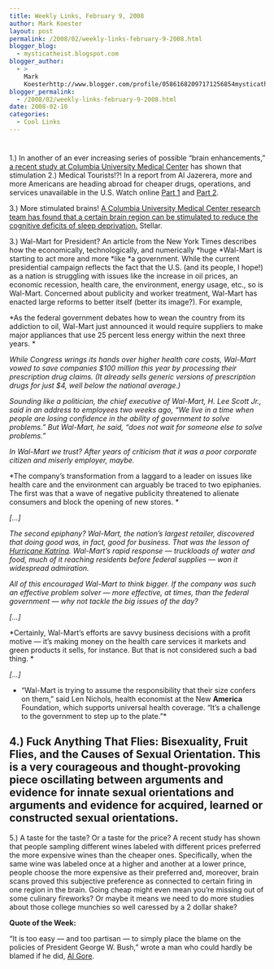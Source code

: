 ```yaml
---
title: Weekly Links, February 9, 2008
author: Mark Koester
layout: post
permalink: /2008/02/weekly-links-february-9-2008.html
blogger_blog:
  - mysticatheist.blogspot.com
blogger_author:
  - >
    Mark
    Koesterhttp://www.blogger.com/profile/05861682097171256854mysticatheist@gmail.com
blogger_permalink:
  - /2008/02/weekly-links-february-9-2008.html
date: 2008-02-10
categories:
  - Cool Links
---
```

# 

1.) In another of an ever increasing series of possible “brain enhancements,” [a recent study at Columbia University Medical Center][1] has shown that stimulation 
2.) Medical Tourists!?! In a report from Al Jazerera, more and more Americans are heading abroad for cheaper drugs, operations, and services unavailable in the U.S. Watch online [Part 1][2] and [Part 2][3]. 

3.) More stimulated brains! [A Columbia University Medical Center research team has found that a certain brain region can be stimulated to reduce the cognitive deficits of sleep deprivation.][1] Stellar. 

3.) Wal-Mart for President? An article from the New York Times describes how the economically, technologically, and numerically *huge *Wal-Mart is starting to act more and more *like *a government. While the current presidential campaign reflects the fact that the U.S. (and its people, I hope!) as a nation is struggling with issues like the increase in oil prices, an economic recession, health care, the environment, energy usage, etc., so is Wal-Mart. Concerned about publicity and worker treatment, Wal-Mart has enacted large reforms to better itself (better its image?). For example,  

*As the federal government debates how to wean the country from its addiction to oil, Wal-Mart just announced it would require suppliers to make major appliances that use 25 percent less energy within the next three years. *

*While Congress wrings its hands over higher health care costs, Wal-Mart vowed to save companies $100 million this year by processing their prescription drug claims. (It already sells generic versions of prescription drugs for just $4, well below the national average.)*

*Sounding like a politician, the chief executive of Wal-Mart, H. Lee Scott Jr., said in an address to employees two weeks ago, “We live in a time when people are losing confidence in the ability of government to solve problems.” But Wal-Mart, he said, “does not wait for someone else to solve problems.”*

*In Wal-Mart we trust? After years of criticism that it was a poor corporate citizen and miserly employer, maybe.*

*The company’s transformation from a laggard to a leader on issues like health care and the environment can arguably be traced to two epiphanies. The first was that a wave of negative publicity threatened to alienate consumers and block the opening of new stores. *

*[…]*

*The second epiphany? Wal-Mart, the nation’s largest retailer, discovered that doing good was, in fact, good for business. That was the lesson of [Hurricane Katrina][4]. Wal-Mart’s rapid response — truckloads of water and food, much of it reaching residents before federal supplies — won it widespread admiration.*

*All of this encouraged Wal-Mart to think bigger. If the company was such an effective problem solver — more effective, at times, than the federal government — why not tackle the big issues of the day?*

*[…]*

*Certainly, Wal-Mart’s efforts are savvy business decisions with a profit motive — it’s making money on the health care services it markets and green products it sells, for instance. But that is not considered such a bad thing. *

*[…]*

* “Wal-Mart is trying to assume the responsibility that their size confers on them,” said Len Nichols, health economist at the New **America** Foundation, which supports universal health coverage. “It’s a challenge to the government to step up to the plate.”*

## 4.) Fuck Anything That Flies: Bisexuality, Fruit Flies, and the Causes of Sexual Orientation. This is a very courageous and thought-provoking piece oscillating between arguments and evidence for innate sexual orientations and arguments and evidence for acquired, learned or constructed sexual orientations. 

5.) A taste for the taste? Or a taste for the price? A recent study has shown that people sampling different wines labeled with different prices preferred the more expensive wines than the cheaper ones. Specifically, when the same wine was labeled once at a higher and another at a lower prince, people choose the more expensive as their preferred and, moreover, brain scans proved this subjective preference as connected to certain firing in one region in the brain. Going cheap might even mean you’re missing out of some culinary fireworks? Or maybe it means we need to do more studies about those college munchies so well caressed by a 2 dollar shake? 


**Quote of the Week:**

“It is too easy — and too partisan — to simply place the blame on the policies of President George W. Bush,” wrote a man who could hardly be blamed if he did, [Al Gore][5].  


[1]: http://www.eurekalert.org/pub_releases/2008-02/cumc-brt020108.php
[2]: http://fr.youtube.com/watch?v=ykcpt08gYxs
[3]: http://fr.youtube.com/watch?v=iMvAoACgUTU
[4]: http://topics.nytimes.com/top/reference/timestopics/subjects/h/hurricane_katrina/index.html?inline=nyt-classifier "More articles about Hurricane Katrina."
[5]: http://topics.nytimes.com/top/reference/timestopics/people/g/al_gore/index.html?inline=nyt-per "More articles about Al Gore."